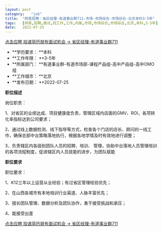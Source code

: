 ```yaml
---
layout:	post
category:	"job"
title:	"网易招聘：省区经理-有道事业群711-市场-市场综合-市场综合-北京本科3-5年"
tags:	[网易,招聘,面试,找工作,工作,内推,市场,市场综合,市场综合,北京,本科,3-5年]
date:	2022-07-25
---
```


[点击应聘 投递简历就有面试机会 ->  省区经理-有道事业群711](http://mobile.bole.netease.com/bole/boleDetail?id=41778&employeeId=346f03c3cda5f04c&key=all)



- **学历要求： **本科
- **工作年限： **3-5年
- **所属部门： **有道事业群-有道市场部-课程产品组-高中产品组-高中OMO组
- **工作城市： **北京
- **发布日期： **2022-07-25



**职位描述**

岗位职责：

1、对省区的业绩达成、项目健康度负责，管理区域内店面的GMV、ROI，各项转化率指标达到公司要求；

2、通过线上数据检测、线下指导等方式，检查各个门店的店长、顾问的一线工作，确保总部中台策略落地执行，根据各地学情及时有效地进行调整；

3、负责辖区内各级别团队人员的招聘、培训、 管理，协助中台落地人员管理培训的各项流程制度，促进辖区内人员技能的进步，为团队赋能



**职位要求**

职位要求：

1、K12三年以上运营从业经验；有过省区管理经验优先；

2、在山西各城市有本地培训行业渠道、人脉丰富优先；

3、擅长团队管理、数据分析及团队协作，勇于接受挑战和承压；

4、能接受出差



[点击应聘 投递简历就有面试机会 ->  省区经理-有道事业群711](http://mobile.bole.netease.com/bole/boleDetail?id=41778&employeeId=346f03c3cda5f04c&key=all)